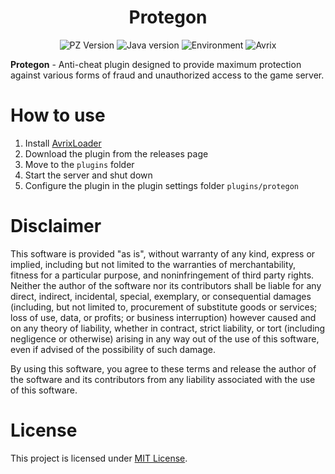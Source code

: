 <div align="center">
    <h1>Protegon</h1>
</div>

<p align="center">
    <img alt="PZ Version" src="https://img.shields.io/badge/Project_Zomboid-41.78.16-blue">
    <img alt="Java version" src="https://img.shields.io/badge/Java-17-orange">
    <img alt="Environment" src="https://img.shields.io/badge/Environment-client/server-green">
    <img alt="Avrix" src="https://img.shields.io/badge/AvrixLoader->=1.3.0-red">
</p>

**Protegon** - Anti-cheat plugin designed to provide maximum protection against various forms of fraud and unauthorized
access to the game server.

# How to use

1) Install [AvrixLoader](https://github.com/Brov3r/Avrix)
2) Download the plugin from the releases page
2) Move to the `plugins` folder
3) Start the server and shut down
4) Configure the plugin in the plugin settings folder `plugins/protegon`

# Disclaimer

This software is provided "as is", without warranty of any kind, express or implied, including but not limited to the
warranties of merchantability, fitness for a particular purpose, and noninfringement of third party rights. Neither the
author of the software nor its contributors shall be liable for any direct, indirect, incidental, special, exemplary, or
consequential damages (including, but not limited to, procurement of substitute goods or services; loss of use, data, or
profits; or business interruption) however caused and on any theory of liability, whether in contract, strict liability,
or tort (including negligence or otherwise) arising in any way out of the use of this software, even if advised of the
possibility of such damage.

By using this software, you agree to these terms and release the author of the software and its contributors from any
liability associated with the use of this software.

# License

This project is licensed under [MIT License](./LICENSE).